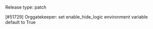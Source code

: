 Release type: patch

[#51729] Orggatekeeper: set enable_hide_logic environment variable default to True
